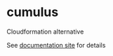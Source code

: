 # cumulus
Cloudformation alternative

See [documentation site](http://lucidsoftware.github.io/cumulus) for details
